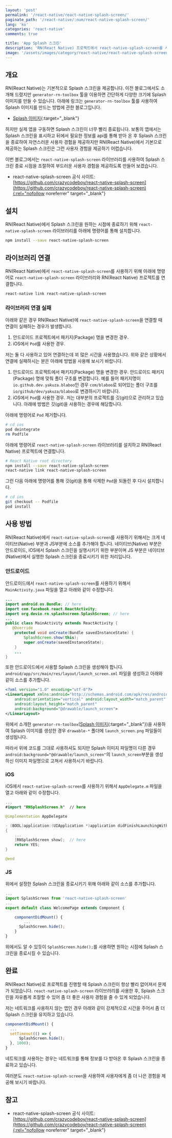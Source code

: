 ```yaml
---
layout: 'post'
permalink: '/react-native/react-native-splash-screen/'
paginate_path: '/react-native/:num/react-native-splash-screen/'
lang: 'ko'
categories: 'react-native'
comments: true

title: 'App Splash 스크린'
description: 'RN(React Native) 프로젝트에서 react-native-splash-screen를 사용하여 Splash 스크린을 원하는 시간에 종료하도록 만들어 보자.'
image: '/assets/images/category/react-native/react-native-splash-screen.png'
---
```



## 개요
RN(React Native)는 기본적으로 Splash 스크린을 제공합니다. 이전 블로그에서도 소개해 드렸지만 ```generator-rn-toolbox``` 툴을 이용하면 간단하게 다양한 크기에 Splash 이미지를 만들 수 있습니다. 아래에 링크는 ```generator-rn-toolbox``` 툴를 사용하여 Splash 이미지를 만드는 방법에 관한 블로그입니다.

- [Splash 이미지]({{site.url}}/{{page.categories}}/splash-image/){:target="_blank"}

하지만 실제 앱을 구동하면 Splash 스크린이 너무 빨리 종료됩니다. 보통의 앱에서는 Splash 스크린을 표시하고 뒤에서 필요한 정보를 api를 통해 받아 온 후 Splash 스크린을 종료하여 자연스러운 사용자 경험을 제공하지만 RN(React Native)에서 기본으로 제공하는 Splash 스크린은 그런 사용자 경험을 제공하기 어렵습니다.

이번 블로그에서는 ```react-native-splash-screen``` 라이브러리를 사용하여 Splash 스크린 종료 시점을 조절하여 부드러운 사용자 경험을 제공하도록 만들어 보겠습니다.

- react-native-splash-screen 공식 사이트: [https://github.com/crazycodeboy/react-native-splash-screen](https://github.com/crazycodeboy/react-native-splash-screen){:rel="nofollow noreferrer" target="_blank"}

## 설치
RN(React Native)에서 Splash 스크린을 원하는 시점에 종료하기 위해 ```react-native-splash-screen``` 라이브러리를 아래에 명령어를 통해 설치합니다.

```bash
npm install --save react-native-splash-screen
```

## 라이브러리 연결
RN(React Native)에서 ```react-native-splash-screen```를 사용하기 위해 아래에 명령어로 ```react-native-splash-screen``` 라이브러리와 RN(React Native) 프로젝트를 연결합니다.

```bash
react-native link react-native-splash-screen
```

### 라이브러리 연결 실패
아래와 같은 경우 RN(React Native)에 ```react-native-splash-screen```을 연결할 때 연결이 실패하는 경우가 발생합니다.

1. 안드로이드 프로젝트에서 패키지(Package) 명을 변경한 경우.
1. iOS에서 ```Pod```를 사용한 경우.

저는 둘 다 사용하고 있어 연결하는데 꾀 많은 시간을 사용했습니다. 위와 같은 상황에서 연결에 실패하시는 분은 아래에 방법을 사용해 보시기 바랍니다.

1. 안드로이드 프로젝트에서 패키지(Package) 명을 변경한 경우.
  안드로이드 패키지(Package) 명에 맞춰 폴더 구조를 변경합니다. 예를 들어 패키지명이 ```io.github.dev.yakuza.blaboo```인 경우 ```com/blaboo```로 되어있는 폴더 구조를 ```io/github/dev/yakuza/blaboo```로 변경하시기 바랍니다.
1. iOS에서 ```Pod```를 사용한 경우.
  저는 대부분의 프로젝트를 깃(git)으로 관리하고 있습니다. 아래에 방법은 깃(git)을 사용하는 경우에 해당합니다.

  아래에 명령어로 ```Pod``` 제거합니다.

  ```bash
  # cd ios
  pod deintegrate
  rm Podfile
  ```

  아래에 명령어로 ```react-native-splash-screen``` 라이브러리를 설치하고 RN(React Native) 프로젝트에 연결합니다.

  ```bash
  # React Native root directory
  npm install --save react-native-splash-screen
  react-native link react-native-splash-screen
  ```

  그런 다음 아래에 명령어를 통해 깃(git)을 통해 삭제한 ```Pod```을 되돌린 후 다시 설치합니다.

  ```bash
  # cd ios
  git checkout -- Podfile
  pod install
  ```

## 사용 방법
RN(React Native)에서 ```react-native-splash-screen```를 사용하기 위해서는 크게 네이티브(Native) 부분과 JS부분에 소스를 추가해야 합니다. 네이티브(Native) 부분은 안드로이드, iOS에서 Splash 스크린을 실행시키기 위한 부분이며 JS 부분은 네이티브(Native)에서 실행한 Splash 스크린을 종료시키기 위한 처리입니다.

### 안드로이드
안드로이드에서 ```react-native-splash-screen```를 사용하기 위해서 ```MainActivity.java``` 파일을 열고 아래와 같이 수정합니다.

```java
...
import android.os.Bundle; // here
import com.facebook.react.ReactActivity;
import org.devio.rn.splashscreen.SplashScreen; // here
...
public class MainActivity extends ReactActivity {
   @Override
    protected void onCreate(Bundle savedInstanceState) {
        SplashScreen.show(this);
        super.onCreate(savedInstanceState);
    }
    ...
}
```

또한 안드로이드에서 사용할 Splash 스크린을 생성해야 합니다. ```android/app/src/main/res/layout/launch_screen.xml``` 파일을 생성하고 아래와 같이 소스를 추가합니다.

```xml
<?xml version="1.0" encoding="utf-8"?>
<LinearLayout xmlns:android="http://schemas.android.com/apk/res/android"
    android:orientation="vertical" android:layout_width="match_parent"
    android:layout_height="match_parent"
    android:background="@drawable/launch_screen">
</LinearLayout>
```

위에서 소개한 ```generator-rn-toolbox```([Splash 이미지]({{site.url}}/{{page.categories}}/splash-image/){:target="_blank"})을 사용하여 Splash 이미지를 생성한 경우 ```drawable-*``` 폴더에 ```launch_screen.png``` 파일들이 생성됩니다.

따라서 위에 코드를 그대로 사용하셔도 되지만 Splash 이미지 파일명이 다른 경우 ```android:background="@drawable/launch_screen"```의 ```launch_screen```부분을 생성하신 이미지 파일명으로 고쳐서 사용하시기 바랍니다.

### iOS
iOS에서 ```react-native-splash-screen```를 사용하기 위해서 ```AppDelegate.m``` 파일을 열고 아래와 같이 수정합니다.

```swift
...
#import "RNSplashScreen.h"  // here

@implementation AppDelegate

- (BOOL)application:(UIApplication *)application didFinishLaunchingWithOptions:(NSDictionary *)launchOptions
{
    ...
    [RNSplashScreen show];  // here
    return YES;
}

@end
```

### JS
위에서 설정한 Splash 스크린을 종료시키기 위해 아래와 같이 소스를 추가합니다.

```js
...
import SplashScreen from 'react-native-splash-screen'
...
export default class WelcomePage extends Component {

    componentDidMount() {
    	...
      SplashScreen.hide();
    }
}
```

위에서도 알 수 있듯이 ```SplashScreen.hide();```를 사용하면 원하는 시점에 Splash 스크린을 종료시킬 수 있습니다.


## 완료
RN(React Native)로 프로젝트를 진행할 때 Splash 스크린이 항상 빨리 없어져서 문제가 되었습니다. ```react-native-splash-screen``` 라이브러리를 사용한 후, Splash 스크린을 자유롭게 조절할 수 있어 좀 더 좋은 사용자 경험을 줄 수 있게 되었습니다.

저는 네트워크를 사용하지 않는 앱인 경우 아래와 같이 강제적으로 시간을 주어서 좀 더 Splash 스크린을 유지하고 있습니다.

```js
componentDidMount() {
  ...
  setTimeout(() => {
      SplashScreen.hide();
  }, 1000);
}
```

네트워크를 사용하는 경우는 네트워크를 통해 정보를 다 받아온 후 Splash 스크린을 종료하고 있습니다.

여러분도 ```react-native-splash-screen```을 사용하여 사용자에게 좀 더 나은 경험을 제공해 보시기 바랍니다.


## 참고
- react-native-splash-screen 공식 사이트: [https://github.com/crazycodeboy/react-native-splash-screen](https://github.com/crazycodeboy/react-native-splash-screen){:rel="nofollow noreferrer" target="_blank"}